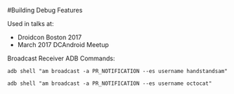 #Building Debug Features

Used in talks at:
* Droidcon Boston 2017
* March 2017 DCAndroid Meetup

Broadcast Receiver ADB Commands:

```
adb shell "am broadcast -a PR_NOTIFICATION --es username handstandsam"
```

```
adb shell "am broadcast -a PR_NOTIFICATION --es username octocat"
```